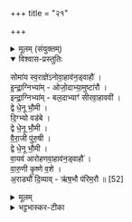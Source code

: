 +++
title = "२१"

+++


<details><summary>मूलम् (संयुक्तम्)</summary>

सोमा॑य स्व॒राज्ञे॑ऽनोवा॒हाव॑न॒ड्वाहा॑विन्द्रा॒ग्निभ्या॑मोजो॒दाभ्या॒मुष्टा॑राविन्द्रा॒ग्निभ्या॑म्बल॒दाभ्याꣳ॑ सीरवा॒हाववी॒ द्वे धे॒नू भौ॒मी दि॒ग्भ्यो वड॑बे॒ द्वे धे॒नू भौ॒मी वै॑रा॒जी पु॑रु॒षी द्वे धे॒नू भौ॒मी वा॒यव॑ आरोहणवा॒हाव॑न॒ड्वाहौ॑ वारु॒णी कृ॒ष्णे व॒शे अ॑रा॒ड्यौ॑ दि॒व्यावृ॑ष॒भौ प॑रिम॒रौ ॥ [52]  
</details>

<details open><summary>विश्वास-प्रस्तुतिः</summary>

सोमा॑य स्व॒राज्ञे॑ऽनोवा॒हाव॑न॒ड्वाहौ॑ ।  
इ॒न्द्रा॒ग्निभ्या॑म् - ओजो॒दाभ्या॒मुष्टा॑रौ ।  
इन्द्रा॒ग्निभ्या॑म् - बल॒दाभ्याꣳ॑ सीरवा॒हाववी॑ ।  
द्वे धे॒नू भौ॒मी ।  
दि॒ग्भ्यो वड॑बे ।  
द्वे धे॒नू भौ॒मी ।  
वै॒रा॒जी पु॑रु॒षी ।  
द्वे धे॒नू भौ॒मी ।  
वा॒यव॑ आरोहणवा॒हाव॑न॒ड्वाहौ॑ ।  
वा॒रु॒णी कृ॒ष्णे व॒शे ।  
अ॒राड्यौ॑ दि॒व्याव् - ऋ॑ष॒भौ प॑रिम॒रौ ॥ [52]  
</details>

<details><summary>मूलम्</summary>

सोमा॑य स्व॒राज्ञे॑ऽनोवा॒हाव॑न॒ड्वाहौ॑ ।  
इ॒न्द्रा॒ग्निभ्या॑म् - ओजो॒दाभ्या॒मुष्टा॑रौ ।  
इन्द्रा॒ग्निभ्या॑म् - बल॒दाभ्याꣳ॑ सीरवा॒हाववी॑ ।  
द्वे धे॒नू भौ॒मी ।  
दि॒ग्भ्यो वड॑बे ।  
द्वे धे॒नू भौ॒मी ।  
वै॒रा॒जी पु॑रु॒षी ।  
द्वे धे॒नू भौ॒मी ।  
वा॒यव॑ आरोहणवा॒हाव॑न॒ड्वाहौ॑ ।  
वा॒रु॒णी कृ॒ष्णे व॒शे ।  
अ॒राड्यौ॑ दि॒व्याव् - ऋ॑ष॒भौ प॑रिम॒रौ ॥ [52]  
</details>

<details><summary>भट्टभास्कर-टीका</summary>

1सोमाय स्वराज्ञेऽनोवाहावनड्वाहौ ॥ शकटस्य वोढारो पुङ्गवौ । इन्द्राग्निभ्यां ओजोदाभ्यां उष्टारौ प्रासङ्गस्य वोढारौ अनड्वाहौ । इन्द्राग्निभ्यां बलदाभ्यां सीरवाहौ हलस्य वोढारौ अनड्वाहौ । इन्दाग्निशब्दे 'देवताद्वन्द्वे च' इति प्राप्तस्य युगपत्प्रकृतिस्वरस्य 'नोत्तरपदेऽनुदात्तादौ' इनि प्रतिषेधः । अवी द्वे धेनू भौमी भूमिदेवत्ये । पूर्ववत् सवर्णदीर्घत्वम् । इन्द्राग्निभ्यामेवावी इति केचित् । दिग्भ्यो वडवे अश्वस्त्रियौ द्वे भौमी भौम्ये गते । वैराजी विरड्देवत्ये पुरुषी मनुष्यस्त्रियौ । जातिलक्षणो ङीप् । पूर्वत्र उदात्तनिवृत्तिस्वरेण ङीप उदात्तत्वम् । पुनर्धेनू भौमी गते । वायव आरोहणवाहौ मनुष्यादेवारोहणादेः वोढारौ । तत एवाण् । कृष्णे वशे वारुण्यौ गते । अराड्यौ दिव्यौ वृषभौ अराड्यौ दीर्घोच्छ्रितशृङ्गौ । दिव्यौ द्युदेवत्यौ । वृषभौ सेक्तारौ । परिमरौ परिमर्तारौ ययोः द्वयोः मृतानुजौ मृतपूर्व- जौ चोच्येते । 'परेरभितो भाविमण्डलं' इत्युत्तरपदान्तोदात्तत्वम् ॥

इति पञ्चमे षष्ठे एकविंशोनुवाकः ॥  
</details>
